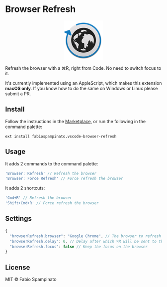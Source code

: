 # Browser Refresh

<p align="center">
  <img src="https://raw.githubusercontent.com/fabiospampinato/vscode-browser-refresh/master/resources/logo.png" width="128" alt="Logo">
</p>

Refresh the browser with a ⌘R, right from Code. No need to switch focus to it.

It's currently implemented using an AppleScript, which makes this extension **macOS only**. If you know how to do the same on Windows or Linux please submit a PR.

## Install

Follow the instructions in the [Marketplace](https://marketplace.visualstudio.com/items?itemName=fabiospampinato.vscode-browser-refresh), or run the following in the command palette:

```shell
ext install fabiospampinato.vscode-browser-refresh
```

## Usage

It adds 2 commands to the command palette:

```js
'Browser: Refresh' // Refresh the browser
'Browser: Force Refresh' // Force refresh the browser
```

It adds 2 shortcuts:

```js
'Cmd+R' // Refresh the browser
'Shift+Cmd+R' // Force refresh the browser
```

## Settings

```js
{
  "browserRefresh.browser": "Google Chrome", // The browser to refresh
  "browserRefresh.delay": 0, // Delay after which ⌘R will be sent to the browser
  "browserRefresh.focus": false // Keep the focus on the browser
}
```

## License

MIT © Fabio Spampinato
